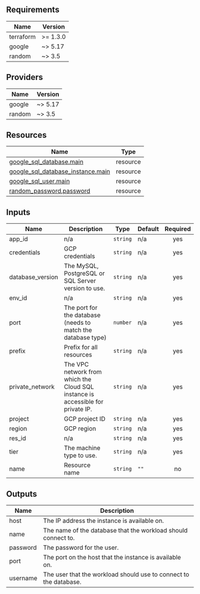 <!-- BEGIN_TF_DOCS -->
## Requirements

| Name | Version |
|------|---------|
| terraform | >= 1.3.0 |
| google | ~> 5.17 |
| random | ~> 3.5 |

## Providers

| Name | Version |
|------|---------|
| google | ~> 5.17 |
| random | ~> 3.5 |

## Resources

| Name | Type |
|------|------|
| [google_sql_database.main](https://registry.terraform.io/providers/hashicorp/google/latest/docs/resources/sql_database) | resource |
| [google_sql_database_instance.main](https://registry.terraform.io/providers/hashicorp/google/latest/docs/resources/sql_database_instance) | resource |
| [google_sql_user.main](https://registry.terraform.io/providers/hashicorp/google/latest/docs/resources/sql_user) | resource |
| [random_password.password](https://registry.terraform.io/providers/hashicorp/random/latest/docs/resources/password) | resource |

## Inputs

| Name | Description | Type | Default | Required |
|------|-------------|------|---------|:--------:|
| app\_id | n/a | `string` | n/a | yes |
| credentials | GCP credentials | `string` | n/a | yes |
| database\_version | The MySQL, PostgreSQL or SQL Server version to use. | `string` | n/a | yes |
| env\_id | n/a | `string` | n/a | yes |
| port | The port for the database (needs to match the database type) | `number` | n/a | yes |
| prefix | Prefix for all resources | `string` | n/a | yes |
| private\_network | The VPC network from which the Cloud SQL instance is accessible for private IP. | `string` | n/a | yes |
| project | GCP project ID | `string` | n/a | yes |
| region | GCP region | `string` | n/a | yes |
| res\_id | n/a | `string` | n/a | yes |
| tier | The machine type to use. | `string` | n/a | yes |
| name | Resource name | `string` | `""` | no |

## Outputs

| Name | Description |
|------|-------------|
| host | The IP address the instance is available on. |
| name | The name of the database that the workload should connect to. |
| password | The password for the user. |
| port | The port on the host that the instance is available on. |
| username | The user that the workload should use to connect to the database. |
<!-- END_TF_DOCS -->